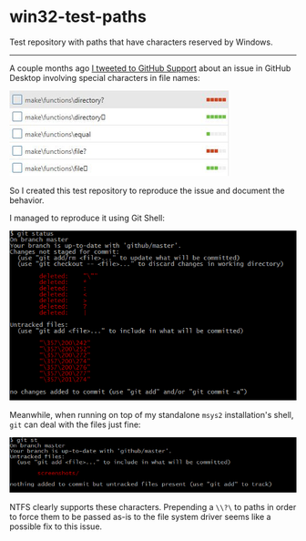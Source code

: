 # win32-test-paths

Test repository with paths that have characters reserved by Windows.

---

A couple months ago [I tweeted to GitHub Support][tweet] about an issue in GitHub Desktop involving special characters in file names:

![Files with `?` in their names would show up as deleted][tweet-image]

So I created this test repository to reproduce the issue and document the behavior.

I managed to reproduce it using Git Shell:

![Results of `git status` running on GitHub's Git Shell][github.git-status]

Meanwhile, when running on top of my standalone `msys2` installation's shell, `git` can deal with the files just fine:

![Results of `git status` running on my own msys2 shell][msys2.git-status]

NTFS clearly supports these characters. Prepending a `\\?\` to paths in order to force them to be passed as-is to the file system driver seems like a possible fix to this issue.

[tweet]: https://twitter.com/mammoreira/status/725855931272183808
[tweet-image]: screenshots/github-for-windows/github-desktop/tweet-mammoreira:725855931272183808.jpg
[github.git-status]: screenshots/github-for-windows/git-shell/git%20status.png
[msys2.git-status]: screenshots/msys2/git%20status.png
